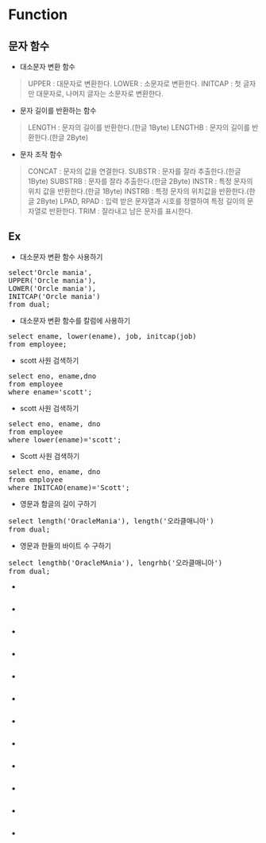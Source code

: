 Function
==========

문자 함수
-------
+ 대소문자 변환 함수
> UPPER : 대문자로 변환한다.
> LOWER : 소문자로 변환한다.
> INITCAP : 첫 글자만 대문자로, 나머지 글자는 소문자로 변환한다.


+ 문자 길이를 반환하는 함수
> LENGTH : 문자의 길이를 반환한다.(한글 1Byte)
> LENGTHB : 문자의 길이를 반환한다.(한글 2Byte)


+ 문자 조작 함수
> CONCAT : 문자의 값을 연결한다. 
> SUBSTR : 문자를 잘라 추출한다.(한글 1Byte)
> SUBSTRB : 문자를 잘라 추출한다.(한글 2Byte)
> INSTR : 특정 문자의 위치 값을 반환한다.(한글 1Byte)
> INSTRB : 특정 문자의 위치값을 반환한다.(한글 2Byte)
> LPAD, RPAD : 입력 받은 문자열과 시호를 정렬하여 특정 길이의 문자열로 반환한다.
> TRIM : 잘라내고 남은 문자를 표시한다.

Ex
---------
+ 대소문자 변환 함수 사용하기
<pre>select'Orcle mania',
UPPER('Orcle mania'),
LOWER('Orcle mania'),
INITCAP('Orcle mania')
from dual;</pre>

+ 대소문자 변환 함수를 칼럼에 사용하기
<pre>select ename, lower(ename), job, initcap(job)
from employee;</pre>

+ scott 사원 검색하기
<pre>select eno, ename,dno
from employee
where ename='scott';</pre>

+ scott 사원 검색하기
<pre>select eno, ename, dno
from employee
where lower(ename)='scott';</pre>

+ Scott 사원 검색하기
<pre>select eno, ename, dno
from employee
where INITCAO(ename)='Scott';</pre>

+ 영문과 함글의 길이 구하기
<pre>select length('OracleMania'), length('오라클매니아')
from dual;</pre>

+ 영문과 한들의 바이트 수 구하기
<pre>select lengthb('OracleMAnia'), lengrhb('오라클매니아')
from dual;</pre>

+ 
<pre></pre>

+ 
<pre></pre>

+ 
<pre></pre>

+ 
<pre></pre>

+ 
<pre></pre>

+ 
<pre></pre>

+ 
<pre></pre>

+ 
<pre></pre>

+ 
<pre></pre>

+ 
<pre></pre>

+ 
<pre></pre>

+ 
<pre></pre>


